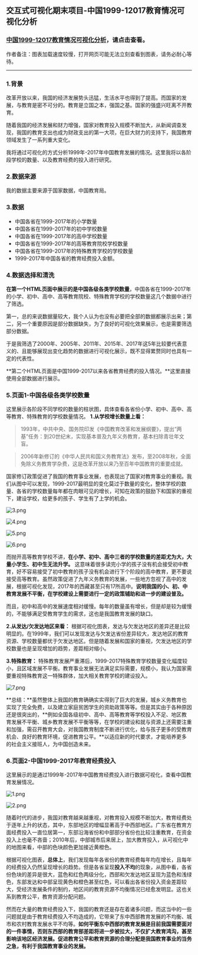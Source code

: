 ## 交互式可视化期末项目-中国1999-12017教育情况可视化分析

### [中国1999-12017教育情况可视化分析](http://zyrrrrr.pythonanywhere.com)，请点击查看。
作者备注：图表加载速度较慢，打开网页可能无法立刻查看到图表，请务必耐心等待。

***
### 1.背景
改革开放以来，我国的经济发展势头迅猛，生活水平也得到了提高。而国家的发展，与教育是密不可分的。教育是立国之本，强国之基。国家的强盛兴旺离不开教育。

随着我国的经济发展和财力增强，国家对教育投入规模不断加大，从新闻调查发现，我国的教育支出也成为财政支出的第一大项，在巨大财力的支持下，我国教育领域发生了一系列重大变化。

我将通过可视化的方式分析1999年-2017年中国教育发展的情况。这里我将以各阶段学校的数量、以及教育经费的投入进行研究。

### 2.数据来源
我的数据主要来源于国家数据，中国教育局。

### 3.数据
* 中国各省在1999-2017年的小学数量
* 中国各省在1999-2017年的初中学校数量
* 中国各省在1999-2017年的高中学校数量
* 中国各省在1999-2017年的高等教育院校学校数量
* 中国各省在1999-2017年的特殊教育学校的学校数量
* 1999-2017年中国各省的教育经费投入金额。

### 4.数据选择和清洗
**在第一个HTML页面中展示的是中国各级各类学校数量**，中国各省在1999-2017年的小学、初中、高中、高等教育院校、特殊教育学校的学校数量这几个数据中进行了筛选。

第一，总的来说数据量较大，我个人认为也没有必要把全部的数据都展示出来；第二，另一个重要原因是部分数据缺失，为了良好的可视化效果展示，也是需要筛选部分数据。

于是我筛选了2000年、2005年、2011年、2015年、2017年这5年比较要代表意义的、且能够展现出变化趋势的数据进行可视化展示，既不显得累赘同时也具有一定的代表性。

**第二个HTML页面是中国1999-2017以来各省教育经费的投入情况。**这里直接使用全部数据进行展示。

### 5.页面1-中国各级各类学校数量
这里展示各阶段不同学校的数量的柱状图，具体查看各省份小学、初中、高中、高等教育、特殊教育的学校数量情况。
**1.从学校增长数量上看：**
> 1993年，中共中央、国务院印发《中国教育改革和发展纲要》，提出“两基”任务：到20世纪末，实现基本普及九年义务教育，基本扫除青壮年文盲。

> 2006年新修订的《中华人民共和国义务教育法》发布，至2008年秋，全面免除义务教育学杂费，这是改革开放以来乃至百年中国教育的重要成就。

国家修订政策促进了我国的教育事业发展，也表现出了国家对教育事业的重视。我们从图中可以发现，1999-2017最明显的变化莫过于数量的变化，整体学校的数量、各省的学校数量每年都在肉眼可见的增长，可知在政策的鼓励下和国家的重视下，建设学校，给更多的孩子、学生有了上学的机会。

![3.png](https://upload-images.jianshu.io/upload_images/9455364-540d19b81f4fe24c.png?imageMogr2/auto-orient/strip%7CimageView2/2/w/1240)

![4.png](https://upload-images.jianshu.io/upload_images/9455364-0898330f848b8b63.png?imageMogr2/auto-orient/strip%7CimageView2/2/w/1240)

![5.png](https://upload-images.jianshu.io/upload_images/9455364-fb4cb504655e02bf.png?imageMogr2/auto-orient/strip%7CimageView2/2/w/1240)

![6.png](https://upload-images.jianshu.io/upload_images/9455364-fe6c6500906f52a1.png?imageMogr2/auto-orient/strip%7CimageView2/2/w/1240)


而抛开高等教育学校不讲，**在小学、初中、高中三者的学校数量的差距尤为大，大量小学生、初中生无法升学。** 这意味着很多读完小学的孩子没有机会接受初中教育，好不容易接受了初中教育的孩子没有机会进行下个阶段的高中教育，更不要说接受高等教育。虽然政策促进了九年义务教育的发展，一些地方忽视了高中的发展，根据可视化发现，2017年的西藏甚至只有17所高中。**说明我国的小、初、中教育发展不平衡，在学校建设上需要进行一定的政策辅助和进一步的建设普及。**

而且，初中和高中的发展速度相对缓慢。每年的数量虽有增长，但是却是较为缓慢的，不能够满足受教育学生的需求，这也是我国教育发展的缺口。

**2.从发达/欠发达地区来看：**
根据可视化图表，发达与欠发达地区的差异还是比较明显的。在1999年，我们可以发现发达与欠发达省份差异较大，发达地区的教育资源、学校数量都优于欠发达地区。但是随着发展和国家的重视，欠发达地区的学校数量也是呈现增加的趋势，差距相对缩小。

**3.特殊教育：**
特殊教育发展严重滞后，1999-2017特殊教育学校数量变化幅度较小，且区域发展不平衡。教育事业发展无法满足实际需要，规模小，我认为国家需要重视特殊教育这一特殊群体，加大相关教育学校的建设投入。

![7.png](https://upload-images.jianshu.io/upload_images/9455364-afcb083c1c3a3837.png?imageMogr2/auto-orient/strip%7CimageView2/2/w/1240)

**总结：**虽然整体上我国的教育确确实实得到了巨大的发展，城乡义务教育也实现了完全免费，以及建立家庭贫困学生的资助政策等等。但是其实由于各种原因还是很突出的，**例如全国各级初中、高中、高等教育等学校投入不足、地区教育发展不平衡、城乡教育发展不平衡等等，在学校的建设和就与资源上还需要注重和加强，需召开教育大会，对我国教育制度不断进行优化，给与孩子更多的受教育机会、良好的教育环境，促进教育公平。**以适应新的时代要求，才能培养更多的社会主义接班人，为中国创造未来。
  
### 6.页面2-中国1999-2017年教育经费投入
这里展示的是通过1999年-2017年中国教育经费投入进行数据可视化，查看中国教育发展情况。

![1.png](https://upload-images.jianshu.io/upload_images/9455364-a3688701db3cfa88.png?imageMogr2/auto-orient/strip%7CimageView2/2/w/1240)

![2.png](https://upload-images.jianshu.io/upload_images/9455364-b2a5e4504918d772.png?imageMogr2/auto-orient/strip%7CimageView2/2/w/1240)


随着时代的进步，我国对教育越来越重视，对教育投入规模不断加大，教育经费处于逐年上升的状态，其中，东部地区的增幅显著高于中西部地区。广东省在教育方面经费投入一直位居第一，东部沿海省份和中部部分省份也比较注重教育，在资金投入上也毫不吝啬；2010年后，中部城市后来居上，加大教育投入，从可视化中的地图来看，中部的色块颜色更加接近黄橙色。

根据可视化图表，**总体上**，我们发现每年各省份的教育经费每年均在增长，且每年的经费投入仍然呈现增长的趋势。但是各省呈现**投入不均**的现象，从图中看，各省份色块的差异是很大，蓝色和红色两级分化，西部和欠发达地区呈现为蓝色和浅绿色，东部发达和中部呈现黄色和橙色甚至红色，可以看出各省份投入资金差距较大，受经济发展条件的制约，地区间的教育资源不均衡情况已经愈发明显。这也关系到教育公平，教育资源分配问题。

然而在大量的教育经费投入下，我国的教育还是存在着诸多问题，而这当中的一些问题就是由于教育经费投入不均造成的，它带来了东中西部教育发展的不均衡、城市和农村教育发展水平不均等。**如何平衡东中西部的教育发展是目前我国需要面对的一件事情，否则东西部的教育部差距将进一步被拉大，不仅扩大教育鸿沟，甚至影响该地区经济发展。促进教育公平和教育资源的合理分配是我国教育事业的当务之急，有利于我国教育事业的发展。**






